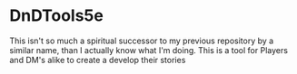 # DnDTools5e
This isn't so much a spiritual successor to my previous repository by a similar name, than I actually know what I'm doing.  This is a tool for Players and DM's alike to create a develop their stories

